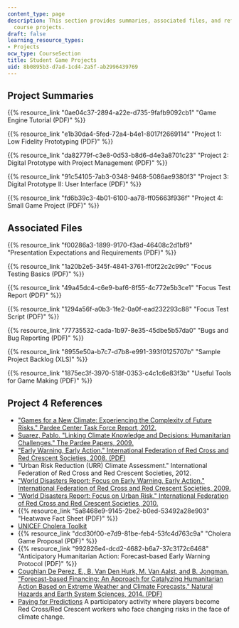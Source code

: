 ```yaml
---
content_type: page
description: This section provides summaries, associated files, and references for
  course projects.
draft: false
learning_resource_types:
- Projects
ocw_type: CourseSection
title: Student Game Projects
uid: 8b0895b3-d7ad-1cd4-2a5f-ab2996439769
---
```

## Project Summaries

{{% resource_link "0ae04c37-2894-a22e-d735-9fafb9092cb1" "Game Engine Tutorial (PDF)" %}}

{{% resource_link "e1b30da4-5fed-72a4-b4e1-8017f2669114" "Project 1: Low Fidelity Prototyping (PDF)" %}}

{{% resource_link "da82779f-c3e8-0d53-b8d6-d4e3a8701c23" "Project 2: Digital Prototype with Project Management (PDF)" %}}

{{% resource_link "91c54105-7ab3-0348-9468-5086ae9380f3" "Project 3: Digital Prototype II: User Interface (PDF)" %}}

{{% resource_link "fd6b39c3-4b01-6100-aa78-ff05663f936f" "Project 4: Small Game Project (PDF)" %}}

## Associated Files

{{% resource_link "f00286a3-1899-9170-f3ad-46408c2d1bf9" "Presentation Expectations and Requirements (PDF)" %}}

{{% resource_link "1a20b2e5-345f-4841-3761-ff0f22c2c99c" "Focus Testing Basics (PDF)" %}}

{{% resource_link "49a45dc4-c6e9-baf6-8f55-4c772e5b3ce1" "Focus Test Report (PDF)" %}}

{{% resource_link "1294a56f-a0b3-1fe2-0a0f-ead232293c88" "Focus Test Script (PDF)" %}}

{{% resource_link "77735532-cada-1b97-8e35-45dbe5b57da0" "Bugs and Bug Reporting (PDF)" %}}

{{% resource_link "8955e50a-b7c7-d7b8-e991-393f0125707b" "Sample Project Backlog (XLS)" %}}

{{% resource_link "1875ec3f-3970-518f-0353-c4c1c6e83f3b" "Useful Tools for Game Making (PDF)" %}}

## Project 4 References

- ["Games for a New Climate: Experiencing the Complexity of Future Risks." Pardee Center Task Force Report, 2012.](http://www.bu.edu/pardee/publications-library/2012-archive-2/games-climate-task-force/)
- [Suarez, Pablo. "Linking Climate Knowledge and Decisions: Humanitarian Challenges." The Pardee Papers, 2009.](http://www.bu.edu/pardee/pardee-paper-007-climate/)
- ["Early Warning, Early Action." International Federation of Red Cross and Red Crescent Societies, 2008. (PDF)](https://www.climatecentre.org/downloads/files/reports/Early%20Warning%20Early%20Action%202008.pdf)
- "Urban Risk Reduction (URR) Climate Assessment." International Federation of Red Cross and Red Crescent Societies, 2012.
- ["World Disasters Report: Focus on Early Warning, Early Action." International Federation of Red Cross and Red Crescent Societies, 2009.](https://reliefweb.int/report/world/world-disasters-report-2009-focus-early-warning-early-action)
- ["World Disasters Report: Focus on Urban Risk." International Federation of Red Cross and Red Crescent Societies, 2010.](https://reliefweb.int/report/world/world-disasters-report-focus-urban-risk-2010)
- {{% resource_link "5a8468e9-9145-2be2-b0ed-53492a28e903" "Heatwave Fact Sheet (PDF)" %}}
- [UNICEF Cholera Toolkit](https://www.washcluster.net/node/29581)
- {{% resource_link "dcd30f00-e7d9-81be-feb4-53fc4d763c9a" "Cholera Game Proposal (PDF)" %}}
- {{% resource_link "992826e4-dcd2-4682-b6a7-37c3172c6468" "Anticipatory Humanitarian Action: Forecast-based Early Warning Protocol (PDF)" %}}
- [Coughlan De Perez, E., B. Van Den Hurk, M. Van Aalst, and B. Jongman. "Forecast-based Financing: An Approach for Catalyzing Humanitarian Action Based on Extreme Weather and Climate Forecasts." Natural Hazards and Earth System Sciences, 2014. (PDF)](http://www.nat-hazards-earth-syst-sci.net/15/895/2015/nhess-15-895-2015.pdf)
- [Paying for Predictions](http://www.climatecentre.org/resources-games/paying-for-predictions) A participatory activity where players become Red Cross/Red Crescent workers who face changing risks in the face of climate change.